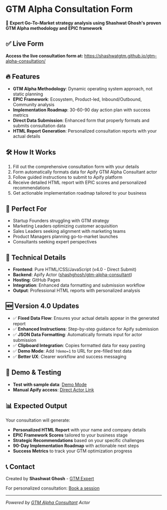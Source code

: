 # GTM Alpha Consultation Form

🎯 **Expert Go-To-Market strategy analysis using Shashwat Ghosh's proven GTM Alpha methodology and EPIC framework**

## ✅ Live Form
**Access the live consultation form at:** https://shashwatgtm.github.io/gtm-alpha-consultation/

## 🔥 Features
- **GTM Alpha Methodology**: Dynamic operating system approach, not static planning
- **EPIC Framework**: Ecosystem, Product-led, Inbound/Outbound, Community analysis  
- **Implementation Roadmap**: 30-60-90 day action plan with success metrics
- **Direct Data Submission**: Enhanced form that properly formats and submits consultation data
- **HTML Report Generation**: Personalized consultation reports with your actual details

## 🛠️ How It Works
1. Fill out the comprehensive consultation form with your details
2. Form automatically formats data for Apify GTM Alpha Consultant actor
3. Follow guided instructions to submit to Apify platform
4. Receive detailed HTML report with EPIC scores and personalized recommendations
5. Get actionable implementation roadmap tailored to your business

## 🎯 Perfect For
- Startup Founders struggling with GTM strategy
- Marketing Leaders optimizing customer acquisition
- Sales Leaders seeking alignment with marketing teams
- Product Managers planning go-to-market launches
- Consultants seeking expert perspectives

## 🚀 Technical Details
- **Frontend**: Pure HTML/CSS/JavaScript (v4.0 - Direct Submit)
- **Backend**: Apify Actor ([shashghosh/gtm-alpha-consultant](https://apify.com/shashghosh/gtm-alpha-consultant))
- **Hosting**: GitHub Pages
- **Integration**: Enhanced data formatting and submission workflow
- **Output**: Professional HTML reports with personalized analysis

## 🆕 Version 4.0 Updates
- ✅ **Fixed Data Flow**: Ensures your actual details appear in the generated report
- ✅ **Enhanced Instructions**: Step-by-step guidance for Apify submission
- ✅ **JSON Data Formatting**: Automatically formats input for actor submission
- ✅ **Clipboard Integration**: Copies formatted data for easy pasting
- ✅ **Demo Mode**: Add `?demo=1` to URL for pre-filled test data
- ✅ **Better UX**: Clearer workflow and success messaging

## 🔧 Demo & Testing
- **Test with sample data**: [Demo Mode](https://shashwatgtm.github.io/gtm-alpha-consultation/?demo=1)
- **Manual Apify access**: [Direct Actor Link](https://console.apify.com/actors/shashghosh~gtm-alpha-consultant)

## 📊 Expected Output
Your consultation will generate:
- **Personalized HTML Report** with your name and company details
- **EPIC Framework Scores** tailored to your business stage
- **Strategic Recommendations** based on your specific challenges
- **90-Day Implementation Roadmap** with actionable next steps
- **Success Metrics** to track your GTM optimization progress

## 📞 Contact
Created by **Shashwat Ghosh** - [GTM Expert](https://gtmexpert.com/contact-shashwat-ghosh)

For personalized consultation: [Book a session](https://calendly.com/shashwat-gtmhelix/45min)

---

*Powered by [GTM Alpha Consultant](https://apify.com/shashghosh/gtm-alpha-consultant) Actor*
